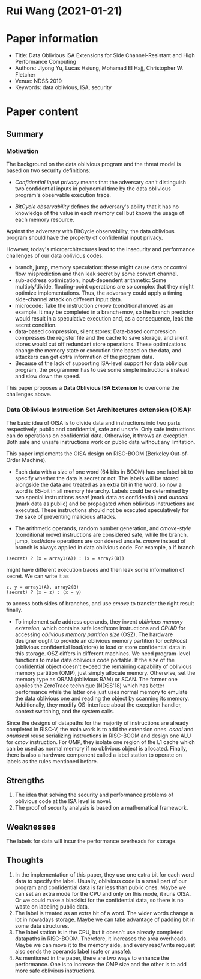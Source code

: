 # Rui Wang (2021-01-21)

# Paper information
- Title: Data Oblivious ISA Extensions for Side Channel-Resistant and High Performance Computing
- Authors: Jiyong Yu, Lucas Hsiung, Mohamad El Hajj, Christopher W. Fletcher
- Venue: NDSS 2019
- Keywords: data oblivious, ISA, security 

# Paper content

## Summary
### Motivation
The background on the data oblivious program and the threat model is based on two security definitions:

- *Confidential input privacy* means that the adversary can't distinguish two confidential inputs in polynomial time by the data oblivious program's observable execution trace.

- *BitCycle observability* defines the adversary's ability that it has no knowledge of the value in each memory cell but knows the usage of each memory resource.

Against the adversary with BitCycle observability, the data oblivious program should have the property of confidential input privacy.

However, today's microarchitectures lead to the insecurity and performance challenges of our data oblivious codes.

- branch, jump, memory speculation: these might cause data or control flow misprediction and then leak secret by some convert channel.
- sub-address optimization, input-dependent arithmetic: Some multiply/divide, floating-point operations are so complex that they might optimize implementations. Thus, the adversary could apply a timing side-channel attack on different input data.
- microcode: Take the instruction *cmove* (conditional move) as an example. It may be completed in a branch+mov, so the branch predictor would result in a speculative execution and, as a consequence, leak the secret condition.
- data-based compression, silent stores: Data-based compression compresses the register file and the cache to save storage, and silent stores would cut off redundant store operations. These optimizations change the memory state or execution time based on the data, and attackers can get extra information of the program data.
- Because of the lack of supporting ISA-level support for data oblivious program, the programmer has to use some simple instructions instead and slow down the speed.

This paper proposes a **Data Oblivious ISA Extension** to overcome the challenges above. 

### Data Oblivious Instruction Set Architectures extension (OISA):
The basic idea of OISA is to divide data and instructions into two parts respectively, public and confidential, safe and unsafe. Only safe instructions can do operations on confidential data. Otherwise, it throws an exception. Both safe and unsafe instructions work on public data without any limitation. 

This paper implements the OISA design on RISC-BOOM (Berkeley Out-of-Order Machine). 

* Each data with a size of one word (64 bits in BOOM) has one label bit to specify whether the data is secret or not. The labels will be stored alongside the data and treated as an extra bit in the word, so now a word is 65-bit in all memory hierarchy. Labels could be determined by two special instructions *oseal* (mark data as confidential) and *ounseal* (mark data as public) and be propagated when oblivious instructions are executed. These instructions should not be executed speculatively for the sake of preventing malicious attacks. 

* The arithmetic operands, random number generation, and *cmove-style* (conditional move) instructions are considered safe, while the branch, jump, load/store operations are considered unsafe. *cmove* instead of branch is always applied in data oblivious code. For example, a if branch 
```
(secret) ? (x = array1(A)) : (x = array2(B))
```
might have different execution traces and then leak some information of secret. We can write it as  
```
z, y = array1(A), array2(B)
(secret) ? (x = z) : (x = y)
```
to access both sides of branches, and use *cmove* to transfer the right result finally.

* To implement safe address operands, they invent *oblivious memory extension*, which contains safe load/store instructions and *CPUID* for accessing *oblivious memory partition size* (OSZ). The hardware designer ought to provide an oblivious memory partition for *ocld/ocst* (oblivious confidential load/store) to load or store confidential data in this storage. OSZ differs in different machines. We need program-level functions to make data oblivious code portable. If the size of the confidential object doesn't exceed the remaining capability of oblivious memory partition (OMP), just simply allocate memory. Otherwise, set the memory type as ORAM (oblivious RAM) or SCAN. The former one applies the ZeroTrace technique (NDSS'18) which has better performance while the latter one just uses normal memory to emulate the data oblivious one and reading the object by scanning its memory.  Additionally, they modify OS-interface about the exception handler, context switching, and the system calls.

Since the designs of datapaths for the majority of instructions are already completed in RISC-V, the main work is to add the extension ones. *oseal* and *onunseal* reuse serializing instructions in RISC-BOOM and design one ALU for *cmov* instruction. For OMP, they isolate one region of the L1 cache which can be used as normal memory if no oblivious object is allocated. Finally, there is also a hardware component called a label station to operate on labels as the rules mentioned before.

## Strengths
1. The idea that solving the security and performance problems of oblivious code at the ISA level is novel.
2. The proof of security analysis is based on a mathematical framework.

## Weaknesses
The labels for data will incur the performance overheads for storage.

## Thoughts
1. In the implementation of this paper, they use one extra bit for each word data to specify the label. Usually, oblivious code is a small part of our program and confidential data is far less than public ones. Maybe we can set an extra mode for the CPU and only on this mode, it runs OISA. Or we could make a blacklist for the confidential data, so there is no waste on labeling public data.
2. The label is treated as an extra bit of a word. The wider words change a lot in nowadays storage. Maybe we can take advantage of padding bit in some data structures.
3. The label station is in the CPU, but it doesn't use already completed datapaths in RISC-BOOM. Therefore, it increases the area overheads. Maybe we can move it to the memory side, and every read/write request also sends the operands label (safe or unsafe). 
4. As mentioned in the paper, there are two ways to enhance the performance. One is to increase the OMP size and the other is to add more safe oblivious instructions.
